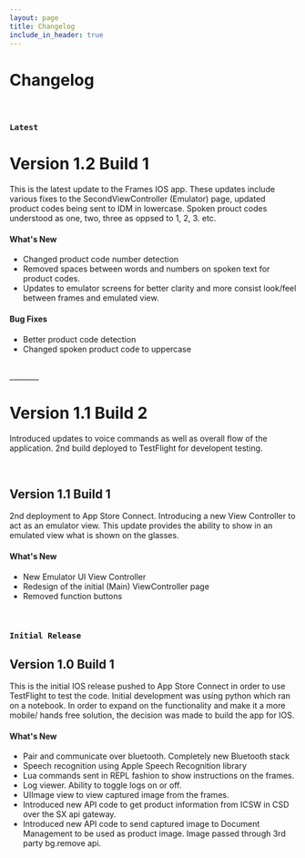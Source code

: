```yaml
---
layout: page
title: Changelog
include_in_header: true
---
```


# Changelog

<br>

### `Latest`
# **Version 1.2 Build 1**
This is the latest update to the Frames IOS app. These updates include various fixes to the SecondViewController (Emulator) page, updated product codes being sent to IDM in lowercase. Spoken prouct codes understood as one, two, three as oppsed to 1, 2, 3. etc.

#### What's New
- Changed product code number detection
- Removed spaces between words and numbers on spoken text for product codes.
- Updates to emulator screens for better clarity and more consist look/feel between frames and emulated view.

#### Bug Fixes
- Better product code detection
- Changed spoken product code to uppercase

<br>
________

<br>

# **Version 1.1 Build 2**
Introduced updates to voice commands as well as overall flow of the application. 2nd build deployed to TestFlight for developent testing.

<br>

## **Version 1.1 Build 1**
2nd deployment to App Store Connect. Introducing a new View Controller to act as an emulator view. This update provides the ability to show in an emulated view what is shown on the glasses.

#### What's New
- New Emulator UI View Controller
- Redesign of the initial (Main) ViewController page
- Removed function buttons

<br>

### `Initial Release`

## Version 1.0 Build 1
This is the initial IOS release pushed to App Store Connect in order to use TestFlight to test the code. Initial development was using python which ran on a notebook. In order to expand on the functionality and make it a more mobile/ hands free solution, the decision was made to build the app for IOS.

#### What's New
- Pair and communicate over bluetooth. Completely new Bluetooth stack
- Speech recognition using Apple Speech Recognition library
- Lua commands sent in REPL fashion to show instructions on the frames.
- Log viewer. Ability to toggle logs on or off.
- UIImage view to view captured image from the frames.
- Introduced new API code to get product information from ICSW in CSD over the SX api gateway.
- Introduced new API code to send captured image to Document Management to be used as product image. Image passed through 3rd party bg.remove api.

<br>
